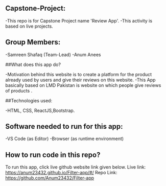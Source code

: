 ## Capstone-Project:

-This repo is for Capstone Project name 'Review App'.
-This activity is based on live projects.

## Group Members:

-Samreen Shafaq (Team-Lead)
-Anum Anees

##What does this app do?

-Motivation behind this website is to create a platform for the product already used by users and give their reviews on this website.
-This App basically based on LMD Pakistan is website on which people give reviews of products .

##Technologies used:

-HTML, CSS, ReactJS,Bootstrap.

## Software needed to run for this app:

-VS Code (as Editor)
-Browser (as runtime environment)

## How to run code in this repo?

To run this app, click live github website link given below.
Live link: https://anum23432.github.io/Filter-app/#/
Repo Link: https://github.com/Anum23432/Filter-app
